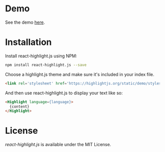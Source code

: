 # Demo

See the demo [here](http://bvaughn.github.io/react-highlight.js/).

# Installation

Install react-highlight.js using NPM:
```bash
npm install react-highlight.js --save
```

Choose a highlight.js theme and make sure it's included in your index file.
```html
<link rel='stylesheet' href='https://highlightjs.org/static/demo/styles/railscasts.css'/>
```

And then use react-highlight.js to display your text like so:
```html
<Highlight language={language}>
  {content}
</Highlight>
```

# License

*react-highlight.js* is available under the MIT License.

